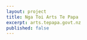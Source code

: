 ```yaml
---
layout: project
title: Nga Toi Arts Te Papa
excerpt: arts.tepapa.govt.nz
published: false
---
```


<script type="application/json" class="data">
{
	"noun": "Designer",
	"images": [{
		"src": "/assets/img/arts-te-papa/landscape-4col.homepage.jpg",
		"size": "landscape-4col"
	},{
		"src": "/assets/img/arts-te-papa/landscape-4col.objects.jpg",
		"size": "landscape-4col"
	},{
		"src": "/assets/img/arts-te-papa/landscape-4col.exhibition.jpg",
		"size": "landscape-4col"
	},{
		"src": "/assets/img/arts-te-papa/portrait-2col.article.jpg",
		"size": "portrait-2col"
	},{
		"src": "/assets/img/arts-te-papa/portrait-2col.homepage.jpg",
		"size": "portrait-2col"
	},{
		"src": "/assets/img/arts-te-papa/square-2col.image-caption.jpg",
		"size": "square-2col"
	},{
		"src": "/assets/img/arts-te-papa/square-2col.object-title.jpg",
		"size": "square-2col"
	},{
		"src": "/assets/img/arts-te-papa/square-3col.art-news.jpg",
		"size": "square-3col"
	},{
		"src": "/assets/img/arts-te-papa/square-3col.exhibition.jpg",
		"size": "square-3col"
	},{
		"src": "/assets/img/arts-te-papa/square-3col.object-2.jpg",
		"size": "square-3col"
	},{
		"src": "/assets/img/arts-te-papa/square-3col.object.jpg",
		"size": "square-3col"
	}]
}
</script>